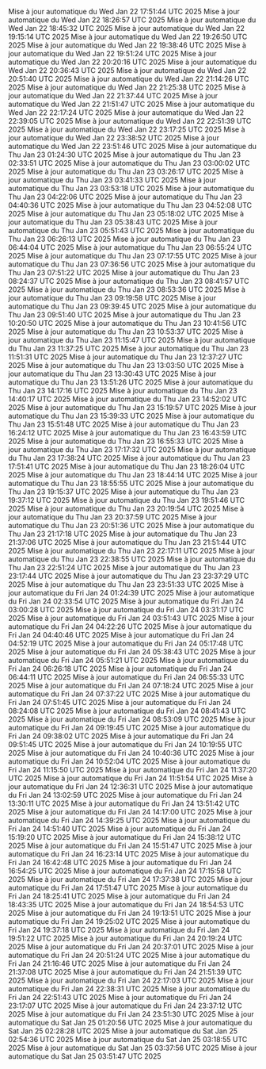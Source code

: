Mise à jour automatique du Wed Jan 22 17:51:44 UTC 2025
Mise à jour automatique du Wed Jan 22 18:26:57 UTC 2025
Mise à jour automatique du Wed Jan 22 18:45:32 UTC 2025
Mise à jour automatique du Wed Jan 22 19:15:14 UTC 2025
Mise à jour automatique du Wed Jan 22 19:26:50 UTC 2025
Mise à jour automatique du Wed Jan 22 19:38:46 UTC 2025
Mise à jour automatique du Wed Jan 22 19:51:24 UTC 2025
Mise à jour automatique du Wed Jan 22 20:20:16 UTC 2025
Mise à jour automatique du Wed Jan 22 20:36:43 UTC 2025
Mise à jour automatique du Wed Jan 22 20:51:40 UTC 2025
Mise à jour automatique du Wed Jan 22 21:14:26 UTC 2025
Mise à jour automatique du Wed Jan 22 21:25:38 UTC 2025
Mise à jour automatique du Wed Jan 22 21:37:44 UTC 2025
Mise à jour automatique du Wed Jan 22 21:51:47 UTC 2025
Mise à jour automatique du Wed Jan 22 22:17:24 UTC 2025
Mise à jour automatique du Wed Jan 22 22:39:05 UTC 2025
Mise à jour automatique du Wed Jan 22 22:51:39 UTC 2025
Mise à jour automatique du Wed Jan 22 23:17:25 UTC 2025
Mise à jour automatique du Wed Jan 22 23:38:52 UTC 2025
Mise à jour automatique du Wed Jan 22 23:51:46 UTC 2025
Mise à jour automatique du Thu Jan 23 01:24:30 UTC 2025
Mise à jour automatique du Thu Jan 23 02:33:51 UTC 2025
Mise à jour automatique du Thu Jan 23 03:00:02 UTC 2025
Mise à jour automatique du Thu Jan 23 03:26:17 UTC 2025
Mise à jour automatique du Thu Jan 23 03:41:33 UTC 2025
Mise à jour automatique du Thu Jan 23 03:53:18 UTC 2025
Mise à jour automatique du Thu Jan 23 04:22:06 UTC 2025
Mise à jour automatique du Thu Jan 23 04:40:36 UTC 2025
Mise à jour automatique du Thu Jan 23 04:52:08 UTC 2025
Mise à jour automatique du Thu Jan 23 05:18:02 UTC 2025
Mise à jour automatique du Thu Jan 23 05:38:43 UTC 2025
Mise à jour automatique du Thu Jan 23 05:51:43 UTC 2025
Mise à jour automatique du Thu Jan 23 06:26:13 UTC 2025
Mise à jour automatique du Thu Jan 23 06:44:04 UTC 2025
Mise à jour automatique du Thu Jan 23 06:55:24 UTC 2025
Mise à jour automatique du Thu Jan 23 07:17:55 UTC 2025
Mise à jour automatique du Thu Jan 23 07:36:56 UTC 2025
Mise à jour automatique du Thu Jan 23 07:51:22 UTC 2025
Mise à jour automatique du Thu Jan 23 08:24:37 UTC 2025
Mise à jour automatique du Thu Jan 23 08:41:57 UTC 2025
Mise à jour automatique du Thu Jan 23 08:53:36 UTC 2025
Mise à jour automatique du Thu Jan 23 09:19:58 UTC 2025
Mise à jour automatique du Thu Jan 23 09:39:45 UTC 2025
Mise à jour automatique du Thu Jan 23 09:51:40 UTC 2025
Mise à jour automatique du Thu Jan 23 10:20:50 UTC 2025
Mise à jour automatique du Thu Jan 23 10:41:56 UTC 2025
Mise à jour automatique du Thu Jan 23 10:53:37 UTC 2025
Mise à jour automatique du Thu Jan 23 11:15:47 UTC 2025
Mise à jour automatique du Thu Jan 23 11:37:25 UTC 2025
Mise à jour automatique du Thu Jan 23 11:51:31 UTC 2025
Mise à jour automatique du Thu Jan 23 12:37:27 UTC 2025
Mise à jour automatique du Thu Jan 23 13:03:50 UTC 2025
Mise à jour automatique du Thu Jan 23 13:30:43 UTC 2025
Mise à jour automatique du Thu Jan 23 13:51:26 UTC 2025
Mise à jour automatique du Thu Jan 23 14:17:16 UTC 2025
Mise à jour automatique du Thu Jan 23 14:40:17 UTC 2025
Mise à jour automatique du Thu Jan 23 14:52:02 UTC 2025
Mise à jour automatique du Thu Jan 23 15:19:57 UTC 2025
Mise à jour automatique du Thu Jan 23 15:39:33 UTC 2025
Mise à jour automatique du Thu Jan 23 15:51:48 UTC 2025
Mise à jour automatique du Thu Jan 23 16:24:12 UTC 2025
Mise à jour automatique du Thu Jan 23 16:43:59 UTC 2025
Mise à jour automatique du Thu Jan 23 16:55:33 UTC 2025
Mise à jour automatique du Thu Jan 23 17:17:32 UTC 2025
Mise à jour automatique du Thu Jan 23 17:38:24 UTC 2025
Mise à jour automatique du Thu Jan 23 17:51:41 UTC 2025
Mise à jour automatique du Thu Jan 23 18:26:04 UTC 2025
Mise à jour automatique du Thu Jan 23 18:44:14 UTC 2025
Mise à jour automatique du Thu Jan 23 18:55:55 UTC 2025
Mise à jour automatique du Thu Jan 23 19:15:37 UTC 2025
Mise à jour automatique du Thu Jan 23 19:37:12 UTC 2025
Mise à jour automatique du Thu Jan 23 19:51:46 UTC 2025
Mise à jour automatique du Thu Jan 23 20:19:54 UTC 2025
Mise à jour automatique du Thu Jan 23 20:37:59 UTC 2025
Mise à jour automatique du Thu Jan 23 20:51:36 UTC 2025
Mise à jour automatique du Thu Jan 23 21:17:18 UTC 2025
Mise à jour automatique du Thu Jan 23 21:37:06 UTC 2025
Mise à jour automatique du Thu Jan 23 21:51:44 UTC 2025
Mise à jour automatique du Thu Jan 23 22:17:11 UTC 2025
Mise à jour automatique du Thu Jan 23 22:38:55 UTC 2025
Mise à jour automatique du Thu Jan 23 22:51:24 UTC 2025
Mise à jour automatique du Thu Jan 23 23:17:44 UTC 2025
Mise à jour automatique du Thu Jan 23 23:37:29 UTC 2025
Mise à jour automatique du Thu Jan 23 23:51:33 UTC 2025
Mise à jour automatique du Fri Jan 24 01:24:39 UTC 2025
Mise à jour automatique du Fri Jan 24 02:33:54 UTC 2025
Mise à jour automatique du Fri Jan 24 03:00:28 UTC 2025
Mise à jour automatique du Fri Jan 24 03:31:17 UTC 2025
Mise à jour automatique du Fri Jan 24 03:51:43 UTC 2025
Mise à jour automatique du Fri Jan 24 04:22:26 UTC 2025
Mise à jour automatique du Fri Jan 24 04:40:46 UTC 2025
Mise à jour automatique du Fri Jan 24 04:52:19 UTC 2025
Mise à jour automatique du Fri Jan 24 05:17:48 UTC 2025
Mise à jour automatique du Fri Jan 24 05:38:43 UTC 2025
Mise à jour automatique du Fri Jan 24 05:51:21 UTC 2025
Mise à jour automatique du Fri Jan 24 06:26:18 UTC 2025
Mise à jour automatique du Fri Jan 24 06:44:11 UTC 2025
Mise à jour automatique du Fri Jan 24 06:55:33 UTC 2025
Mise à jour automatique du Fri Jan 24 07:18:24 UTC 2025
Mise à jour automatique du Fri Jan 24 07:37:22 UTC 2025
Mise à jour automatique du Fri Jan 24 07:51:45 UTC 2025
Mise à jour automatique du Fri Jan 24 08:24:08 UTC 2025
Mise à jour automatique du Fri Jan 24 08:41:43 UTC 2025
Mise à jour automatique du Fri Jan 24 08:53:09 UTC 2025
Mise à jour automatique du Fri Jan 24 09:19:45 UTC 2025
Mise à jour automatique du Fri Jan 24 09:38:02 UTC 2025
Mise à jour automatique du Fri Jan 24 09:51:45 UTC 2025
Mise à jour automatique du Fri Jan 24 10:19:55 UTC 2025
Mise à jour automatique du Fri Jan 24 10:40:36 UTC 2025
Mise à jour automatique du Fri Jan 24 10:52:04 UTC 2025
Mise à jour automatique du Fri Jan 24 11:15:50 UTC 2025
Mise à jour automatique du Fri Jan 24 11:37:20 UTC 2025
Mise à jour automatique du Fri Jan 24 11:51:54 UTC 2025
Mise à jour automatique du Fri Jan 24 12:36:31 UTC 2025
Mise à jour automatique du Fri Jan 24 13:02:59 UTC 2025
Mise à jour automatique du Fri Jan 24 13:30:11 UTC 2025
Mise à jour automatique du Fri Jan 24 13:51:42 UTC 2025
Mise à jour automatique du Fri Jan 24 14:17:00 UTC 2025
Mise à jour automatique du Fri Jan 24 14:39:25 UTC 2025
Mise à jour automatique du Fri Jan 24 14:51:40 UTC 2025
Mise à jour automatique du Fri Jan 24 15:19:20 UTC 2025
Mise à jour automatique du Fri Jan 24 15:38:12 UTC 2025
Mise à jour automatique du Fri Jan 24 15:51:47 UTC 2025
Mise à jour automatique du Fri Jan 24 16:23:14 UTC 2025
Mise à jour automatique du Fri Jan 24 16:42:48 UTC 2025
Mise à jour automatique du Fri Jan 24 16:54:25 UTC 2025
Mise à jour automatique du Fri Jan 24 17:15:58 UTC 2025
Mise à jour automatique du Fri Jan 24 17:37:38 UTC 2025
Mise à jour automatique du Fri Jan 24 17:51:47 UTC 2025
Mise à jour automatique du Fri Jan 24 18:25:41 UTC 2025
Mise à jour automatique du Fri Jan 24 18:43:35 UTC 2025
Mise à jour automatique du Fri Jan 24 18:54:53 UTC 2025
Mise à jour automatique du Fri Jan 24 19:13:51 UTC 2025
Mise à jour automatique du Fri Jan 24 19:25:02 UTC 2025
Mise à jour automatique du Fri Jan 24 19:37:18 UTC 2025
Mise à jour automatique du Fri Jan 24 19:51:22 UTC 2025
Mise à jour automatique du Fri Jan 24 20:19:24 UTC 2025
Mise à jour automatique du Fri Jan 24 20:37:01 UTC 2025
Mise à jour automatique du Fri Jan 24 20:51:24 UTC 2025
Mise à jour automatique du Fri Jan 24 21:16:46 UTC 2025
Mise à jour automatique du Fri Jan 24 21:37:08 UTC 2025
Mise à jour automatique du Fri Jan 24 21:51:39 UTC 2025
Mise à jour automatique du Fri Jan 24 22:17:03 UTC 2025
Mise à jour automatique du Fri Jan 24 22:38:31 UTC 2025
Mise à jour automatique du Fri Jan 24 22:51:43 UTC 2025
Mise à jour automatique du Fri Jan 24 23:17:07 UTC 2025
Mise à jour automatique du Fri Jan 24 23:37:12 UTC 2025
Mise à jour automatique du Fri Jan 24 23:51:30 UTC 2025
Mise à jour automatique du Sat Jan 25 01:20:56 UTC 2025
Mise à jour automatique du Sat Jan 25 02:28:28 UTC 2025
Mise à jour automatique du Sat Jan 25 02:54:36 UTC 2025
Mise à jour automatique du Sat Jan 25 03:18:55 UTC 2025
Mise à jour automatique du Sat Jan 25 03:37:56 UTC 2025
Mise à jour automatique du Sat Jan 25 03:51:47 UTC 2025
